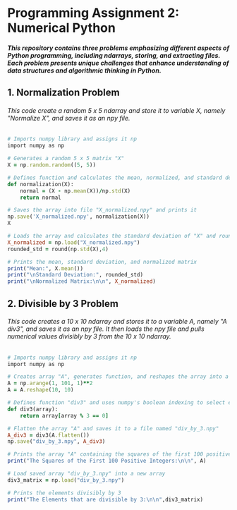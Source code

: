 # Programming Assignment 2: Numerical Python
##### This repository contains three problems emphasizing different aspects of Python programming, including ndarrays, storing, and extracting files. Each problem presents unique challenges that enhance understanding of data structures and algorithmic thinking in Python.

## 1. Normalization Problem
###### This code create a random 5 x 5 ndarray and store it to variable X, namely "Normalize X", and saves it as an npy file.
```Ruby
# Imports numpy library and assigns it np
import numpy as np

# Generates a random 5 x 5 matrix "X"
X = np.random.random((5, 5))

# Defines function and calculates the mean, normalized, and standard deviation
def normalization(X):
    normal = (X - np.mean(X))/np.std(X)
    return normal

# Saves the array into file "X_normalized.npy" and prints it
np.save('X_normalized.npy', normalization(X))
X
```
```Ruby
# Loads the array and calculates the standard deviation of "X" and rounds it to 4 decimal places
X_normalized = np.load("X_normalized.npy")
rounded_std = round(np.std(X),4)

# Prints the mean, standard deviation, and normalized matrix
print("Mean:", X.mean())
print("\nStandard Deviation:", rounded_std)
print("\nNormalized Matrix:\n\n", X_normalized)
```

## 2. Divisible by 3 Problem
###### This code creates a 10 x 10 ndarray and stores it to a variable A, namely "A div3", and saves it as an npy file. It then loads the npy file and pulls numerical values divisibly by 3 from the 10 x 10 ndarray.
```Ruby
# Imports numpy library and assigns it np
import numpy as np

# Creates array "A", generates function, and reshapes the array into a 10 x 10 matrix
A = np.arange(1, 101, 1)**2
A = A.reshape(10, 10) 

# Defines function "div3" and uses numpy's boolean indexing to select elements divisibly by 3
def div3(array):
    return array[array % 3 == 0]

# Flatten the array "A" and saves it to a file named "div_by_3.npy"
A_div3 = div3(A.flatten())
np.save("div_by_3.npy", A_div3)

# Prints the array "A" containing the squares of the first 100 positive 100 integeres
print("The Squares of the First 100 Positive Integers:\n\n", A)
```
```Ruby
# Load saved array "div_by_3.npy" into a new array 
div3_matrix = np.load("div_by_3.npy")

# Prints the elements divisibly by 3
print("The Elements that are divisible by 3:\n\n",div3_matrix)
```
